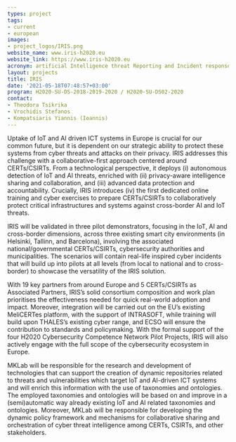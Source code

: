 ```yaml
---
types: project
tags:
- current
- european
images:
- project_logos/IRIS.png
website_name: www.iris-h2020.eu
website_link: https://www.iris-h2020.eu
acronym: artificial Intelligence threat Reporting and Incident response System
layout: projects
title: IRIS
date: '2021-05-18T07:48:57+03:00'
program: H2020-SU-DS-2018-2019-2020 / H2020-SU-DS02-2020
contact:
- Theodora Tsikrika
- Vrochidis Stefanos
- Kompatsiaris Yiannis (Ioannis)
---
```

<p>
Uptake of IoT and AI driven ICT systems in Europe is crucial for our common future, but it is dependent on our strategic ability to protect these systems from cyber threats and attacks on their privacy. IRIS addresses this challenge with a collaborative-first approach centered around CERTs/CSIRTs. From a technological perspective, it deploys (i) autonomous detection of IoT and AI threats, enriched with (ii) privacy-aware intelligence sharing and collaboration, and (iii) advanced data protection and accountability. Crucially, IRIS introduces (iv) the first dedicated online training and cyber exercises to prepare CERTs/CSIRTs to collaboratively protect critical infrastructures and systems against cross-border AI and IoT threats. </p>
<p>
IRIS will be validated in three pilot demonstrators, focusing in the IoT, AI and cross-border dimensions, across three existing smart city environments (in Helsinki, Tallinn, and Barcelona), involving the associated national/governmental CERTs/CSIRTs, cybersecurity authorities and municipalities. The scenarios will contain real-life inspired cyber incidents that will build up into pilots at all levels (from local to national and to cross-border) to showcase the versatility of the IRIS solution. </p>
<p>
With 19 key partners from around Europe and 5 CERTs/CSIRTs as Associated Partners, IRIS’s solid consortium composition and work plan prioritises the effectiveness needed for quick real-world adoption and impact. Moreover, integration will be carried out on the EU’s existing MeliCERTes platform, with the support of INTRASOFT, while training will build upon THALES’s existing cyber range, and ECSO will ensure the contribution to standards and policymaking. With the formal support of the four H2020 Cybersecurity Competence Network Pilot Projects, IRIS will also actively engage with the full scope of the cybersecurity ecosystem in Europe.
</p>
<p>MKLab will be responsible for the research and development of technologies that can support the creation of dynamic repositories related to threats and vulnerabilities which target IoT and AI-driven ICT systems and will enrich this information with the use of taxonomies and ontologies. The employed taxonomies and ontologies will be based on and improve in a (semi)automatic way already existing IoT and AI related taxonomies and ontologies. Moreover, MKLab will be responsible for developing the dynamic policy framework and mechanisms for collaborative sharing and orchestration of cyber threat intelligence among CERTs, CSIRTs, and other stakeholders.
</p>
